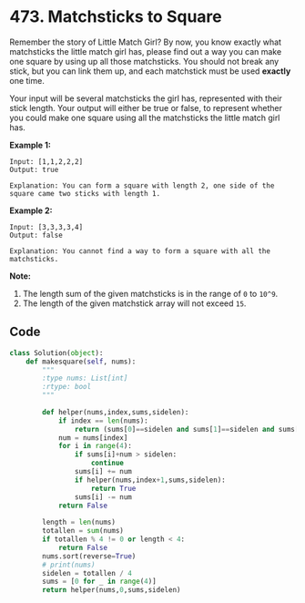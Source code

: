# 473. Matchsticks to Square

Remember the story of Little Match Girl? By now, you know exactly what matchsticks the little match girl has, please find out a way you can make one square by using up all those matchsticks. You should not break any stick, but you can link them up, and each matchstick must be used **exactly** one time.

Your input will be several matchsticks the girl has, represented with their stick length. Your output will either be true or false, to represent whether you could make one square using all the matchsticks the little match girl has.

**Example 1:**

```
Input: [1,1,2,2,2]
Output: true

Explanation: You can form a square with length 2, one side of the square came two sticks with length 1.
```



**Example 2:**

```
Input: [3,3,3,3,4]
Output: false

Explanation: You cannot find a way to form a square with all the matchsticks.
```



**Note:**

1. The length sum of the given matchsticks is in the range of `0` to `10^9`.
2. The length of the given matchstick array will not exceed `15`.



## Code

```python
class Solution(object):
    def makesquare(self, nums):
        """
        :type nums: List[int]
        :rtype: bool
        """        
        
        def helper(nums,index,sums,sidelen):
            if index == len(nums):
                return (sums[0]==sidelen and sums[1]==sidelen and sums[2]==sidelen)
            num = nums[index]
            for i in range(4):
                if sums[i]+num > sidelen:
                    continue
                sums[i] += num
                if helper(nums,index+1,sums,sidelen):
                    return True
                sums[i] -= num
            return False
        
        length = len(nums)
        totallen = sum(nums)
        if totallen % 4 != 0 or length < 4:
            return False
        nums.sort(reverse=True)
        # print(nums)
        sidelen = totallen / 4
        sums = [0 for _ in range(4)]
        return helper(nums,0,sums,sidelen)
```

